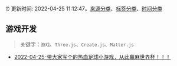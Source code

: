 :alarm_clock: 更新时间: 2022-04-25 11:12:47。[来源分类](../README.md)、[标签分类](../TAGS.md)、[时间分类](../TIMELINE.md)

## 游戏开发


> 关键字：`游戏`、`Three.js`、`Create.js`、`Matter.js`



- [2022-04-25-带大家写个的热血足球小游戏，从此赢麻世界杯！！！](https://toutiao.io/k/75w5cea) 